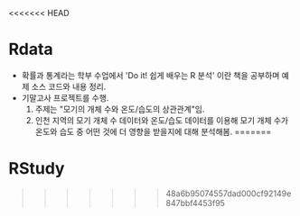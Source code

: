<<<<<<< HEAD
# Rdata  
- 확률과 통계라는 학부 수업에서 'Do it! 쉽게 배우는 R 분석' 이란 책을 공부하며 예제 소스 코드와 내용 정리.  
- 기말고사 프로젝트를 수행.  
  1. 주제는 "모기의 개체 수와 온도/습도의 상관관계"임.  
  2. 인천 지역의 모기 개체 수 데이터와 온도/습도 데이터를 이용해 모기 개체 수가 온도와 습도 중 어떤 것에 더 영향을 받을지에 대해 분석해봄.
=======
# RStudy
>>>>>>> 48a6b95074557dad000cf92149e847bbf4453f95
